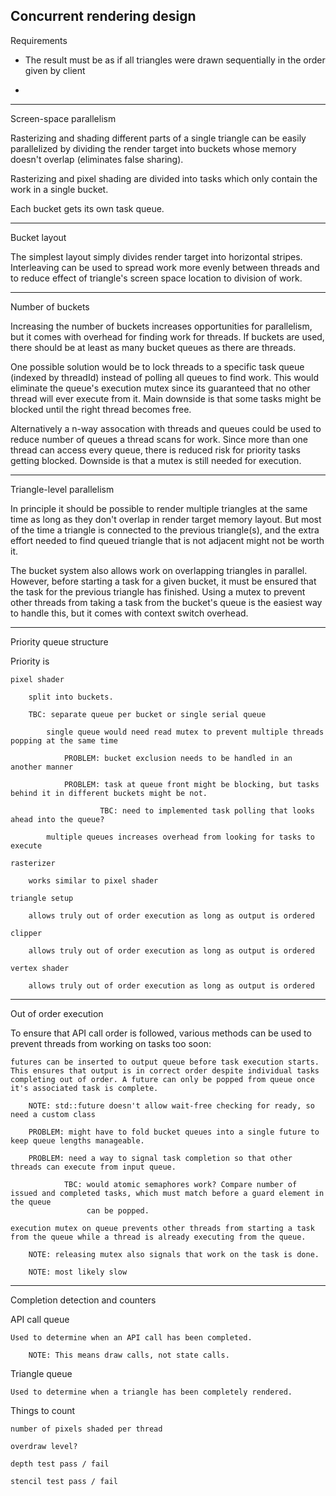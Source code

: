 Concurrent rendering design
---------------------------------------------------
Requirements

- The result must be as if all triangles were drawn sequentially in the order given by client

- 

---------------------------------------------------
Screen-space parallelism

Rasterizing and shading different parts of a single triangle can be easily parallelized by dividing the render target into buckets
whose memory doesn't overlap (eliminates false sharing).

Rasterizing and pixel shading are divided into tasks which only contain the work in a single bucket.

Each bucket gets its own task queue.

---------------------------------------------------
Bucket layout

The simplest layout simply divides render target into horizontal stripes. Interleaving can be used to spread work more evenly between threads and to
reduce effect of triangle's screen space location to division of work.

---------------------------------------------------
Number of buckets

Increasing the number of buckets increases opportunities for parallelism, but it comes with overhead for finding work for threads. If buckets are used, there
should be at least as many bucket queues as there are threads. 

One possible solution would be to lock threads to a specific task queue (indexed by threadId) instead of polling all queues to find work. This would eliminate
the queue's execution mutex since its guaranteed that no other thread will ever execute from it. Main downside is that some tasks might be blocked until the right thread becomes
free.

Alternatively a n-way assocation with threads and queues could be used to reduce number of queues a thread scans for work. Since more than one thread can access every queue,
there is reduced risk for priority tasks getting blocked. Downside is that a mutex is still needed for execution.

---------------------------------------------------
Triangle-level parallelism

In principle it should be possible to render multiple triangles at the same time as long as they don't overlap in render target memory layout.
But most of the time a triangle is connected to the previous triangle(s), and the extra effort needed to find queued triangle that is not adjacent might
not be worth it.

The bucket system also allows work on overlapping triangles in parallel. However, before starting a task for a given bucket, it must be ensured that the
task for the previous triangle has finished. Using a mutex to prevent other threads from taking a task from the bucket's queue is the easiest way to handle
this, but it comes with context switch overhead.

----------------------------------------------------------------------------------------------
Priority queue structure

Priority is

    pixel shader 

        split into buckets. 

        TBC: separate queue per bucket or single serial queue

            single queue would need read mutex to prevent multiple threads popping at the same time

                PROBLEM: bucket exclusion needs to be handled in an another manner

                PROBLEM: task at queue front might be blocking, but tasks behind it in different buckets might be not.

                        TBC: need to implemented task polling that looks ahead into the queue?

            multiple queues increases overhead from looking for tasks to execute

    rasterizer

        works similar to pixel shader

    triangle setup

        allows truly out of order execution as long as output is ordered

    clipper

        allows truly out of order execution as long as output is ordered

    vertex shader

        allows truly out of order execution as long as output is ordered

----------------------------------------------------------------------------------------------
Out of order execution

To ensure that API call order is followed, various methods can be used to prevent threads from working on tasks too soon:

    futures can be inserted to output queue before task execution starts. This ensures that output is in correct order despite individual tasks
    completing out of order. A future can only be popped from queue once it's associated task is complete.

        NOTE: std::future doesn't allow wait-free checking for ready, so need a custom class

        PROBLEM: might have to fold bucket queues into a single future to keep queue lengths manageable.

        PROBLEM: need a way to signal task completion so that other threads can execute from input queue.

                TBC: would atomic semaphores work? Compare number of issued and completed tasks, which must match before a guard element in the queue
                     can be popped.

    execution mutex on queue prevents other threads from starting a task from the queue while a thread is already executing from the queue.

        NOTE: releasing mutex also signals that work on the task is done.

        NOTE: most likely slow

----------------------------------------------------------------------------------------------
Completion detection and counters

API call queue

    Used to determine when an API call has been completed.

        NOTE: This means draw calls, not state calls.

Triangle queue

    Used to determine when a triangle has been completely rendered.

Things to count

    number of pixels shaded per thread

    overdraw level?

    depth test pass / fail

    stencil test pass / fail


